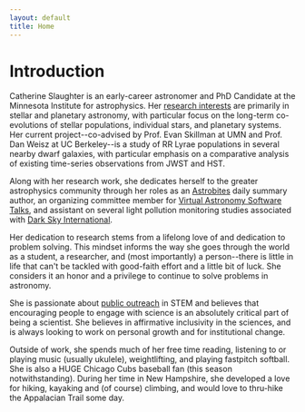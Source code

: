 ```yaml
---
layout: default
title: Home
---
```

<html>
<script type="text/javascript" src="ron.js"></script>

<body onload="newQuote()">
</body>
  
<p id="quoteDisplay">
  <!-- Quotes will display here -->
</p>
</html>

# Introduction

Catherine Slaughter is an early-career astronomer and PhD Candidate at the Minnesota Institute for astrophysics. Her [research interests](http://www.catherineslaughter.space/research/) are primarily in stellar and planetary astronomy, with particular focus on the long-term co-evolutions of stellar populations, individual stars, and planetary systems. Her current project--co-advised by Prof. Evan Skillman at UMN and Prof. Dan Weisz at UC Berkeley--is a study of RR Lyrae populations in several nearby dwarf galaxies, with particular emphasis on a comparative analysis of existing time-series observations from JWST and HST.

Along with her research work, she dedicates herself to the greater astrophysics community through her roles as an [Astrobites](https://astrobites.org/) daily summary author, an organizing committee member for [Virtual Astronomy Software Talks](https://vast-seminars.github.io/), and assistant on several light pollution monitoring studies associated with [Dark Sky International](https://darksky.org/).

<!--Prior to her time at the University of Minnesota, she recieved her B.A. in Physics and Astronomy from Dartmouth College in 2021, having worked under Prof. Brian Chaboyer, and her M.Sc. From Leiden University in 2023, conducting projects with Prof. Xander Tielens and Prof. Matthew Kenworthy. -->

Her dedication to research stems from a lifelong love of and dedication to problem solving. This mindset informs the way she goes through the world as a student, a researcher, and (most importantly) a person--there is little in life that can't be tackled with good-faith effort and a little bit of luck. She considers it an honor and a privilege to continue to solve problems in astronomy.

She is passionate about [public outreach](http://www.catherineslaughter.space/outreach/) in STEM and believes that encouraging people to engage with science is an absolutely critical part of being a scientist. She believes in affirmative inclusivity in the sciences, and is always looking to work on personal growth and for institutional change. 

Outside of work, she spends much of her free time reading, listening to or playing music (usually ukulele), weightlifting, and playing fastpitch softball. She is also a HUGE Chicago Cubs baseball fan (this season notwithstanding). During her time in New Hampshire, she developed a love for hiking, kayaking and (of course) climbing, and would love to thru-hike the Appalacian Trail some day.

<!--### Gallery:
(Doesn't every astronomer have too many photos in front of various telescope domes?)

<img src="../images_pdfs/photos/hearthands.jpg" width="32%">
<img src="../images_pdfs/photos/SterrewachtDome.JPG" width="32%">
<img src="../images_pdfs/photos/crabnebula.jpg" width="32%">
<img src="../images_pdfs/photos/aas241poster.jpg" width="48.5%"> 
<img src="../images_pdfs/photos/LeidenImage.jpg" width="48.5%"> 
<img src="../images_pdfs/photos/GradPic.jpg" width="32%"> 
<img src="../images_pdfs/photos/SALTSelfie.JPG" width="32%"> 
<img src="../images_pdfs/photos/KittpeakDome.jpg" width="32%"> 
<img src="../images_pdfs/photos/KittpeakBack.jpg" width="48.5%">
<img src="../images_pdfs/photos/PosterPres.JPG" width="48.5%">-->

<!--For more details see [GitHub Flavored Markdown](https://guides.github.com/features/mastering-markdown/).-->
